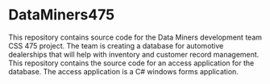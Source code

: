 # DataMiners475
This repository contains source code for the Data Miners development team CSS 475 project. The team is creating a database for automotive dealerships that will help with inventory and customer record management. This repository contains the source code for an access application for the database. The access application is a C# windows forms application.
